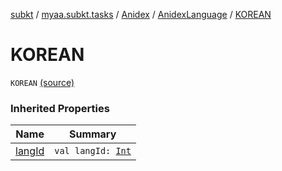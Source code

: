 [subkt](../../../index.md) / [myaa.subkt.tasks](../../index.md) / [Anidex](../index.md) / [AnidexLanguage](index.md) / [KOREAN](./-k-o-r-e-a-n.md)

# KOREAN

`KOREAN` [(source)](https://github.com/Myaamori/SubKt/blob/master/src/main/kotlin/myaa/subkt/tasks/tasks.kt#L1069)

### Inherited Properties

| Name | Summary |
|---|---|
| [langId](lang-id.md) | `val langId: `[`Int`](https://kotlinlang.org/api/latest/jvm/stdlib/kotlin/-int/index.html) |
